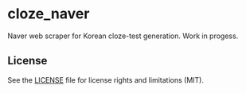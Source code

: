 # cloze_naver
Naver web scraper for Korean cloze-test generation. Work in progess.

## License

See the [LICENSE](LICENSE.txt) file for license rights and limitations (MIT).
